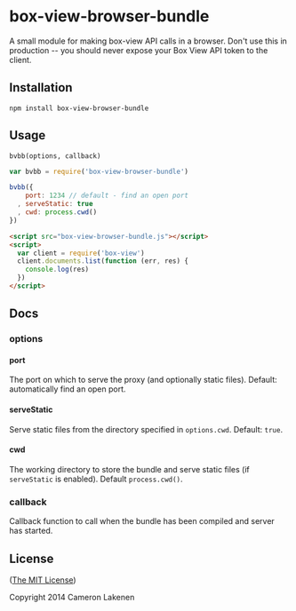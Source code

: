# box-view-browser-bundle

A small module for making box-view API calls in a browser. Don't use this in production -- you should never expose your Box View API token to the client.

## Installation

```
npm install box-view-browser-bundle
```

## Usage

`bvbb(options, callback)`

```js
var bvbb = require('box-view-browser-bundle')

bvbb({
    port: 1234 // default - find an open port
  , serveStatic: true
  , cwd: process.cwd()
})
```

```html
<script src="box-view-browser-bundle.js"></script>
<script>
  var client = require('box-view')
  client.documents.list(function (err, res) {
    console.log(res)
  })
</script>
```

## Docs

### options

#### port

The port on which to serve the proxy (and optionally static files). Default: automatically find an open port.

#### serveStatic

Serve static files from the directory specified in `options.cwd`. Default: `true`.

#### cwd

The working directory to store the bundle and serve static files (if `serveStatic` is enabled). Default `process.cwd()`.

### callback

Callback function to call when the bundle has been compiled and server has started.

## License

([The MIT License](LICENSE))

Copyright 2014 Cameron Lakenen
